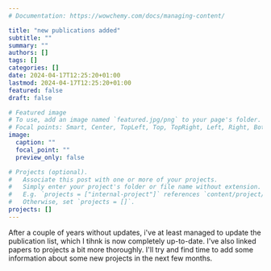 ```yaml
---
# Documentation: https://wowchemy.com/docs/managing-content/

title: "new publications added"
subtitle: ""
summary: ""
authors: []
tags: []
categories: []
date: 2024-04-17T12:25:20+01:00
lastmod: 2024-04-17T12:25:20+01:00
featured: false
draft: false

# Featured image
# To use, add an image named `featured.jpg/png` to your page's folder.
# Focal points: Smart, Center, TopLeft, Top, TopRight, Left, Right, BottomLeft, Bottom, BottomRight.
image:
  caption: ""
  focal_point: ""
  preview_only: false

# Projects (optional).
#   Associate this post with one or more of your projects.
#   Simply enter your project's folder or file name without extension.
#   E.g. `projects = ["internal-project"]` references `content/project/deep-learning/index.md`.
#   Otherwise, set `projects = []`.
projects: []
---
```

After a couple of years without updates, i've at least managed to update the publication list, which I tihnk is now completely up-to-date. I've also linked papers to projects a bit more thoroughly. I'll try and find time to add some information about some new projects in the next few months.